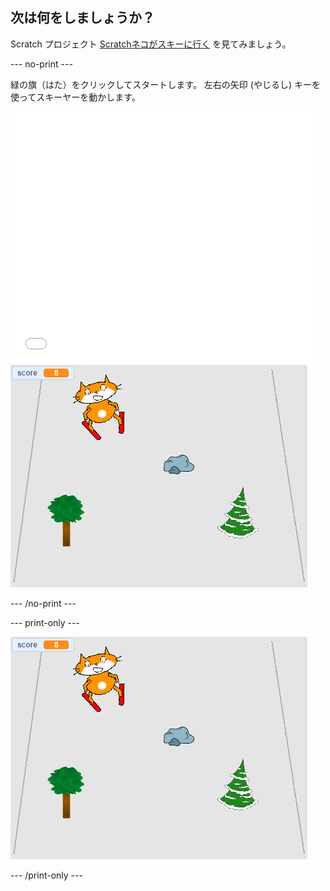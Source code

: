 ## 次は何をしましょうか？

Scratch プロジェクト [Scratchネコがスキーに行く](https://projects.raspberrypi.org/en/projects/scratch-cat-goes-skiing) を見てみましょう。

--- no-print ---

緑の旗（はた）をクリックしてスタートします。 左右の矢印 (やじるし) キーを使ってスキーヤーを動かします。

<div class="scratch-preview">
  <iframe allowtransparency="true" width="485" height="402" src="//scratch.mit.edu/projects/embed/281116583/?autostart=false" frameborder="0" scrolling="no"></iframe>
  <img src="images/skiing-final.png">
</div>

--- /no-print ---

--- print-only ---

![完成したプロジェクト](images/skiing-final.png)

--- /print-only ---
